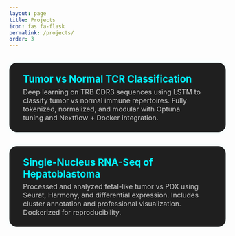 ```yaml
---
layout: page
title: Projects
icon: fas fa-flask
permalink: /projects/
order: 3
---
```


<style>
.project-entry {
  display: flex;
  align-items: center;
  justify-content: space-between;
  background: #1f1f1f;
  margin: 2rem 0;
  padding: 1.5rem 2rem;
  border-radius: 18px;
  box-shadow: 0 0 12px rgba(0, 255, 255, 0.08);
  transition: transform 0.3s ease;
  position: relative;
}

.project-entry:hover {
  transform: scale(1.01);
  box-shadow: 0 0 20px rgba(0, 255, 255, 0.3);
}

.project-info {
  flex: 1;
  padding-right: 1.5rem;
}

.project-title {
  font-size: 1.4rem;
  font-weight: 700;
  color: #00f2ff;
  margin-bottom: 0.4rem;
}

.project-description {
  font-size: 1rem;
  color: #ccc;
}

.project-links {
  position: absolute;
  top: 1.5rem;
  right: 2rem;
  display: flex;
  gap: 1rem;
}

.project-links a {
  color: #00f2ff;
  font-size: 1.3rem;
  transition: color 0.3s ease;
}

.project-links a:hover {
  color: #ffffff;
}
</style>

<div class="project-entry">
  <div class="project-info">
    <div class="project-title">Tumor vs Normal TCR Classification</div>
    <div class="project-description">
      Deep learning on TRB CDR3 sequences using LSTM to classify tumor vs normal immune repertoires. Fully tokenized, normalized, and modular with Optuna tuning and Nextflow + Docker integration.
    </div>
  </div>
  <div class="project-links">
    <a href="https://github.com/yourusername/tcr-tumor-normal" target="_blank" title="GitHub Repository">
      <i class="fab fa-github"></i>
    </a>
    <a href="/blog/2025/07/25/tcr-tumor-normal-deep-learning.html" title="Read Blog Post">
      <i class="fas fa-book-open"></i>
    </a>
  </div>
</div>

<div class="project-entry">
  <div class="project-info">
    <div class="project-title">Single-Nucleus RNA-Seq of Hepatoblastoma</div>
    <div class="project-description">
      Processed and analyzed fetal-like tumor vs PDX using Seurat, Harmony, and differential expression. Includes cluster annotation and professional visualization. Dockerized for reproducibility.
    </div>
  </div>
  <div class="project-links">
    <a href="https://github.com/yourusername/snRNAseq-hepatoblastoma" target="_blank" title="GitHub Repository">
      <i class="fab fa-github"></i>
    </a>
    <a href="/blog/2025/07/21/hepatoblastoma-snRNAseq-cluster-analysis.html" title="Read Blog Post">
      <i class="fas fa-book-open"></i>
    </a>
  </div>
</div>

<!-- Add more project-entry blocks below as needed -->
